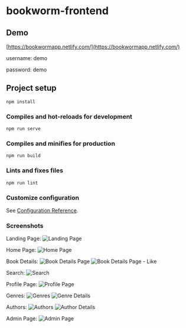 # bookworm-frontend

## Demo
[https://bookwormapp.netlify.com/](https://bookwormapp.netlify.com/)

username: demo

password: demo

## Project setup
```
npm install
```

### Compiles and hot-reloads for development
```
npm run serve
```

### Compiles and minifies for production
```
npm run build
```

### Lints and fixes files
```
npm run lint
```

### Customize configuration
See [Configuration Reference](https://cli.vuejs.org/config/).

### Screenshots
Landing Page:
![Landing Page](https://raw.githubusercontent.com/serhatyuna/bookworm-frontend/master/screenshots/landing_page.png "Landing Page")

Home Page:
![Home Page](https://raw.githubusercontent.com/serhatyuna/bookworm-frontend/master/screenshots/homepage.png "Home Page")

Book Details:
![Book Details Page](https://raw.githubusercontent.com/serhatyuna/bookworm-frontend/master/screenshots/book_details.png "Book Details Page")
![Book Details Page - Like](https://raw.githubusercontent.com/serhatyuna/bookworm-frontend/master/screenshots/book_details_like.png "Book Details Page - Like")

Search:
![Search](https://raw.githubusercontent.com/serhatyuna/bookworm-frontend/master/screenshots/search.png "Search")

Profile Page:
![Profile Page](https://raw.githubusercontent.com/serhatyuna/bookworm-frontend/master/screenshots/profile.png "Profile Page")

Genres:
![Genres](https://raw.githubusercontent.com/serhatyuna/bookworm-frontend/master/screenshots/genres.png "Genres")
![Genre Details](https://raw.githubusercontent.com/serhatyuna/bookworm-frontend/master/screenshots/genres_details.png "Genre Details")

Authors:
![Authors](https://raw.githubusercontent.com/serhatyuna/bookworm-frontend/master/screenshots/authors.png "Authors")
![Author Details](https://raw.githubusercontent.com/serhatyuna/bookworm-frontend/master/screenshots/authors_details.png "Author Details")

Admin Page:
![Admin Page](https://raw.githubusercontent.com/serhatyuna/bookworm-frontend/master/screenshots/admin-page.png "Admin Page")


